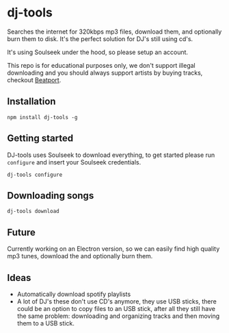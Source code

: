 # dj-tools
Searches the internet for 320kbps mp3 files, download them, and optionally burn them to disk. It's the perfect solution for DJ's still using cd's.

It's using Soulseek under the hood, so please setup an account.

This repo is for educational purposes only, we don't support illegal downloading and you should always support artists by buying tracks, checkout [Beatport](http://beatport.com).

## Installation

```
npm install dj-tools -g
```

## Getting started

DJ-tools uses Soulseek to download everything, to get started please run `configure` and insert your Soulseek credentials.

```
dj-tools configure
```

## Downloading songs

```
dj-tools download
```

## Future

Currently working on an Electron version, so we can easily find high quality mp3 tunes, download the and optionally burn them.

## Ideas

- Automatically download spotify playlists
- A lot of DJ's these don't use CD's anymore, they use USB sticks, there could be an option to copy files to an USB stick, after all they still have the same problem: downloading and organizing tracks and then moving them to a USB stick. 
